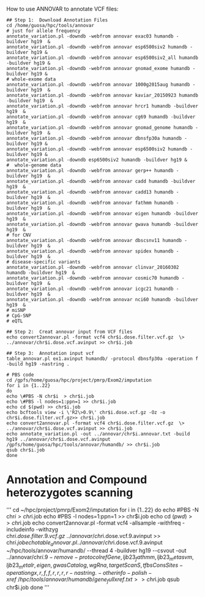 How to use ANNOVAR to annotate VCF files:

```
## Step 1:  Download Annotation Files
cd /home/guosa/hpc/tools/annovar
# just for allele frequency
annotate_variation.pl -downdb -webfrom annovar exac03 humandb -buildver hg19  &
annotate_variation.pl -downdb -webfrom annovar esp6500siv2 humandb -buildver hg19 &
annotate_variation.pl -downdb -webfrom annovar esp6500siv2_all humandb -buildver hg19 &
annotate_variation.pl -downdb -webfrom annovar gnomad_exome humandb -buildver hg19 &
# whole-exome data
annotate_variation.pl -downdb -webfrom annovar 1000g2015aug humandb -buildver hg19  &
annotate_variation.pl -downdb -webfrom annovar kaviar_20150923 humandb -buildver hg19  &
annotate_variation.pl -downdb -webfrom annovar hrcr1 humandb -buildver hg19  &
annotate_variation.pl -downdb -webfrom annovar cg69 humandb -buildver hg19  &
annotate_variation.pl -downdb -webfrom annovar gnomad_genome humandb -buildver hg19  &
annotate_variation.pl -downdb -webfrom annovar dbnsfp30a humandb -buildver hg19 &
annotate_variation.pl -downdb -webfrom annovar esp6500siv2 humandb -buildver hg19 &
annotate_variation.pl -downdb esp6500siv2 humandb -buildver hg19 &
#  whole-genome data
annotate_variation.pl -downdb -webfrom annovar gerp++ humandb -buildver hg19  &
annotate_variation.pl -downdb -webfrom annovar cadd humandb -buildver hg19  &
annotate_variation.pl -downdb -webfrom annovar cadd13 humandb -buildver hg19  &
annotate_variation.pl -downdb -webfrom annovar fathmm humandb -buildver hg19  &
annotate_variation.pl -downdb -webfrom annovar eigen humandb -buildver hg19  &
annotate_variation.pl -downdb -webfrom annovar gwava humandb -buildver hg19  &
# for CNV
annotate_variation.pl -downdb -webfrom annovar dbscsnv11 humandb -buildver hg19  &
annotate_variation.pl -downdb -webfrom annovar spidex humandb -buildver hg19  &
# disease-specific variants
annotate_variation.pl -downdb -webfrom annovar clinvar_20160302 humandb -buildver hg19  &
annotate_variation.pl -downdb -webfrom annovar cosmic70 humandb -buildver hg19  &
annotate_variation.pl -downdb -webfrom annovar icgc21 humandb -buildver hg19  &
annotate_variation.pl -downdb -webfrom annovar nci60 humandb -buildver hg19  &
# miSNP
# CpG-SNP
# eQTL

## Step 2:  Creat annovar input from VCF files
echo convert2annovar.pl -format vcf4 chr$i.dose.filter.vcf.gz  \> ../annovar/chr$i.dose.vcf.avinput >> chr$i.job

## Step 3:  Annotation input vcf 
table_annovar.pl ex1.avinput humandb/ -protocol dbnsfp30a -operation f -build hg19 -nastring .

# PBS code
cd /gpfs/home/guosa/hpc/project/pmrp/Exom2/imputation
for i in {1..22} 
do
echo \#PBS -N chr$i  > chr$i.job
echo \#PBS -l nodes=1:ppn=1 >> chr$i.job
echo cd $(pwd) >> chr$i.job
echo bcftools view -i \'R2\>0.9\' chr$i.dose.vcf.gz -Oz -o chr$i.dose.filter.vcf.gz>> chr$i.job
echo convert2annovar.pl -format vcf4 chr$i.dose.filter.vcf.gz  \> ../annovar/chr$i.dose.vcf.avinput >> chr$i.job
echo annotate_variation.pl -out ../annovar/chr$i.annovar.txt -build hg19 ../annovar/chr$i.dose.vcf.avinput /gpfs/home/guosa/hpc/tools/annovar/humandb/ >> chr$i.job
qsub chr$i.job
done
```


# Annotation and Compound heterozygotes scanning
'''
cd ~/hpc/project/pmrp/Exom2/imputation
for i in {1..22} 
do
echo \#PBS -N chr$i  > chr$i.job
echo \#PBS -l nodes=1:ppn=1 >> chr$i.job
echo cd $(pwd) >> chr$i.job
echo convert2annovar.pl -format vcf4 -allsample -withfreq -includeinfo -withzyg chr$i.dose.filter.9.vcf.gz  \> ../annovar/chr$i.dose.vcf.9.avinput >> chr$i.job
echo table_annovar.pl ../annovar/chr$i.dose.vcf.9.avinput ~/hpc/tools/annovar/humandb/ --thread 4 -buildver hg19 --csvout -out ../annovar/chr$i.9 -remove -protocol refGene,ljb23_fathmm,ljb23_metasvm,ljb23_metalr,eigen,gwasCatalog,wgRna,targetScanS,tfbsConsSites -operation gx,r,f,f,r,r,r,r -nastring . -otherinfo  -polish -xref ~/hpc/tools/annovar/humandb/gene_fullxref.txt >> chr$i.job
qsub chr$i.job
done
'''
